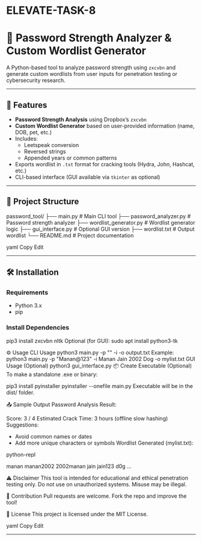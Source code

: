 # ELEVATE-TASK-8

# 🔐 Password Strength Analyzer & Custom Wordlist Generator

A Python-based tool to analyze password strength using `zxcvbn` and generate custom wordlists from user inputs for penetration testing or cybersecurity research.

---

## 🚀 Features

- **Password Strength Analysis** using Dropbox’s `zxcvbn`
- **Custom Wordlist Generator** based on user-provided information (name, DOB, pet, etc.)
- Includes:
  - Leetspeak conversion
  - Reversed strings
  - Appended years or common patterns
- Exports wordlist in `.txt` format for cracking tools (Hydra, John, Hashcat, etc.)
- CLI-based interface (GUI available via `tkinter` as optional)

---

## 📁 Project Structure

password_tool/
├── main.py # Main CLI tool
├── password_analyzer.py # Password strength analyzer
├── wordlist_generator.py # Wordlist generator logic
├── gui_interface.py # Optional GUI version
├── wordlist.txt # Output wordlist
└── README.md # Project documentation

yaml
Copy
Edit

---

## 🛠️ Installation

### Requirements

- Python 3.x
- pip

### Install Dependencies

pip3 install zxcvbn nltk
Optional (for GUI):
sudo apt install python3-tk


⚙️ Usage
CLI Usage
python3 main.py -p "<password>" -i <name> <dob> <pet> -o output.txt
Example:
python3 main.py -p "Manan@123" -i Manan Jain 2002 Dog -o mylist.txt
GUI Usage (Optional)
python3 gui_interface.py
📦 Create Executable (Optional)
To make a standalone .exe or binary:


pip3 install pyinstaller
pyinstaller --onefile main.py
Executable will be in the dist/ folder.

📤 Sample Output
Password Analysis Result:


Score: 3 / 4
Estimated Crack Time: 3 hours (offline slow hashing)
Suggestions:
- Avoid common names or dates
- Add more unique characters or symbols
Wordlist Generated (mylist.txt):

python-repl

manan
manan2002
2002manan
jain
jain123
d0g
...

⚠️ Disclaimer
This tool is intended for educational and ethical penetration testing only.
Do not use on unauthorized systems. Misuse may be illegal.

🙌 Contribution
Pull requests are welcome. Fork the repo and improve the tool!

📜 License
This project is licensed under the MIT License.

yaml
Copy
Edit

---
